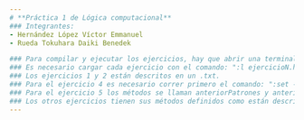 ```yaml
---
# **Práctica 1 de Lógica computacional** 
### Integrantes:
- Hernández López Víctor Emmanuel
- Rueda Tokuhara Daiki Benedek

### Para compilar y ejecutar los ejercicios, hay que abrir una terminal en el directorio src y ejecutar el comando: "ghci"
### Es necesario cargar cada ejercicio con el comando: ":l ejercicioN.hs" (N es el número de 3 al 7 de los ejercicios).
### Los ejercicios 1 y 2 están descritos en un .txt.
### Para el ejercicio 4 es necesario correr primero el comando: ":set -XHaskell98" para que pueda compilarse de manera correcta.
### Para el ejercicio 5 los métodos se llaman anteriorPatrones y anteriorGuardas, para comprobar la equivalencia el método se llama anteriorEquivalencia.
### Los otros ejercicios tienen sus métodos definidos como están descritos en el documento de la práctica.
---
```


